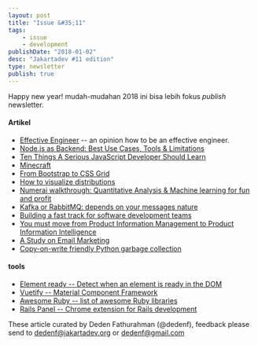 ```yaml
---
layout: post
title: "Issue &#35;11"
tags:
    - issue
    - development
publishDate: "2018-01-02"
desc: "Jakartadev #11 edition"
type: newsletter
publish: true
---
```


Happy new year! mudah-mudahan 2018 ini bisa lebih fokus _publish_ newsletter.

#### Artikel
- [Effective Engineer](https://gist.github.com/rondy/af1dee1d28c02e9a225ae55da2674a6f) -- an opinion how to be an effective engineer.
- [Node.js as Backend: Best Use Cases, Tools & Limitations](https://medium.com/dailyjs/node-js-as-backend-best-use-cases-tools-limitations-9c65165a5bac?utm_source=jakartadev&utm_medium=newsletter)
- [Ten Things A Serious JavaScript Developer Should Learn](https://benmccormick.org/2017/07/19/ten-things-javascript/?utm_source=jakartadev&utm_medium=newsletter)
- [Minecraft](https://www.alicemaz.com/writing/minecraft.html?utm_source=jakartadev&utm_medium=newsletter)
- [From Bootstrap to CSS Grid](https://open.nytimes.com/bootstrap-to-css-grid-87b3f5f830e4?pagewanted=all&utm_source=jakartadev&utm_medium=newsletter)
- [How to visualize distributions](https://towardsdatascience.com/how-to-visualize-distributions-2cf2243c7b8e?utm_source=jakartadev&utm_medium=newsletter)
- [Numerai walkthrough: Quantitative Analysis & Machine learning for fun and profit](https://hackernoon.com/numerai-walkthrough-quantitative-analysis-machine-learning-for-fun-and-profit-3dcdccabd920?utm_source=jakartadev&utm_medium=newsletter)
- [Kafka or RabbitMQ: depends on your messages nature](https://medium.com/dekses/kafka-or-rabbitmq-depends-on-your-messages-nature-e22ca89918e2?utm_source=jakartadev&utm_medium=newsletter)
- [Building a fast track for software development teams](https://www.linkedin.com/pulse/building-fast-track-software-development-teams-yves-junqueira/?utm_source=jakartadev&utm_medium=newsletter)
- [You must move from Product Information Management to Product Information Intelligence](https://www.linkedin.com/pulse/you-must-move-from-product-information-management-jimmy-ekb%C3%A4ck/?utm_source=jakartadev&utm_medium=newsletter)
- [A Study on Email Marketing](https://www.linkedin.com/pulse/study-email-marketing-stephanie-seputra/?utm_source=jakartadev&utm_medium=newsletter)
- [Copy-on-write friendly Python garbage collection](https://engineering.instagram.com/copy-on-write-friendly-python-garbage-collection-ad6ed5233ddf?utm_source=jakartadev&utm_medium=newsletter)

#### tools
- [Element ready -- Detect when an element is ready in the DOM](https://github.com/sindresorhus/element-ready?utm_source=jakartadev&utm_medium=newsletter)
- [Vuetify -- Material Component Framework](https://vuetifyjs.com/?utm_source=jakartadev&utm_medium=newsletter)
- [Awesome Ruby -- list of awesome Ruby libraries](http://awesome-ruby.com/?utm_source=jakartadev&utm_medium=newsletter)
- [Rails Panel -- Chrome extension for Rails development](https://github.com/dejan/rails_panel?utm_source=jakartadev&utm_medium=newsletter)


These article curated by Deden Fathurahman (@dedenf), feedback please send to dedenf@jakartadev.org or dedenf@gmail.com 
